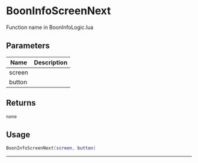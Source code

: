 # BoonInfoScreenNext

Function name in BoonInfoLogic.lua

## Parameters

| Name   | Description |
| ------ | ----------- |
| screen |             |
| button |             |

## Returns

`none`

## Usage

```lua
BoonInfoScreenNext(screen, button)
```

---
